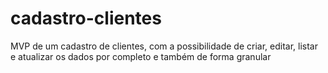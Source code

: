 # cadastro-clientes
MVP de um cadastro de clientes, com a possibilidade de criar, editar, listar e atualizar os dados por completo e também de forma granular
